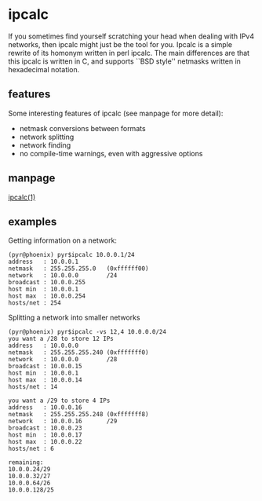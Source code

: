 # ipcalc

If you sometimes find yourself scratching your head when dealing with IPv4
networks, then ipcalc might just be the tool for you. Ipcalc is a simple
rewrite of its homonym written in perl ipcalc. The main differences are that
this ipcalc is written in C, and supports ``BSD style'' netmasks written in
hexadecimal notation.

## features

Some interesting features of ipcalc (see manpage for more detail):

* netmask conversions between formats
* network splitting
* network finding
* no compile-time warnings, even with aggressive options

## manpage

[ipcalc(1)](http://spootnik.org/ipcalc/ipcalc.1.html "ipcalc manpage")

## examples
Getting information on a network:

    (pyr@phoenix) pyr$ipcalc 10.0.0.1/24 
    address   : 10.0.0.1        
    netmask   : 255.255.255.0   (0xffffff00)
    network   : 10.0.0.0        /24
    broadcast : 10.0.0.255      
    host min  : 10.0.0.1        
    host max  : 10.0.0.254      
    hosts/net : 254

Splitting a network into smaller networks

    (pyr@phoenix) pyr$ipcalc -vs 12,4 10.0.0.0/24
    you want a /28 to store 12 IPs
    address   : 10.0.0.0        
    netmask   : 255.255.255.240 (0xfffffff0)
    network   : 10.0.0.0        /28
    broadcast : 10.0.0.15       
    host min  : 10.0.0.1        
    host max  : 10.0.0.14       
    hosts/net : 14

    you want a /29 to store 4 IPs
    address   : 10.0.0.16       
    netmask   : 255.255.255.248 (0xfffffff8)
    network   : 10.0.0.16       /29
    broadcast : 10.0.0.23       
    host min  : 10.0.0.17       
    host max  : 10.0.0.22       
    hosts/net : 6

    remaining:
    10.0.0.24/29
    10.0.0.32/27
    10.0.0.64/26
    10.0.0.128/25
